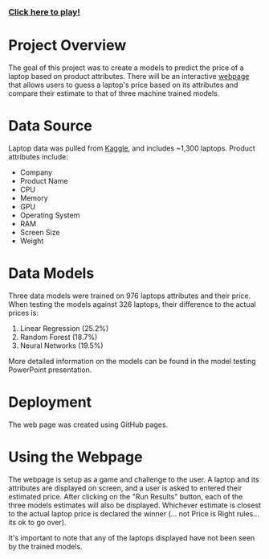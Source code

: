 ﻿### <a href="https://nu-datacamp.github.io/Laptop_Prices/" target="_blank">Click here to play!</a># Project OverviewThe goal of this project was to create a models to predict the price of a laptop based on product attributes.  There will be an interactive [webpage](https://nu-datacamp.github.io/Laptop_Prices/https://nu-datacamp.github.io/Laptop_Prices/) that allows users to guess a laptop's price based on its attributes and compare their estimate to that of three machine trained models.# Data SourceLaptop data was pulled from [Kaggle](https://www.kaggle.com/ionaskel/laptop-prices), and includes ~1,300 laptops.  Product attributes include:- Company- Product Name- CPU- Memory- GPU- Operating System- RAM- Screen Size- Weight# Data ModelsThree data models were trained on 976 laptops attributes and their price.  When testing the models against 326 laptops, their difference to the actual prices is:1. Linear Regression (25.2%)2. Random Forest (18.7%)3. Neural Networks (19.5%)More detailed information on the models can be found in the model testing PowerPoint presentation.# DeploymentThe web page was created using GitHub pages.# Using the WebpageThe webpage is setup as a game and challenge to the user.  A laptop and its attributes are displayed on screen, and a user is asked to entered their estimated price.  After clicking on the "Run Results" button, each of the three models estimates will also be displayed.  Whichever estimate is closest to the actual laptop price is declared the winner (… not Price is Right rules... its ok to go over).It's important to note that any of the laptops displayed have not been seen by the trained models.